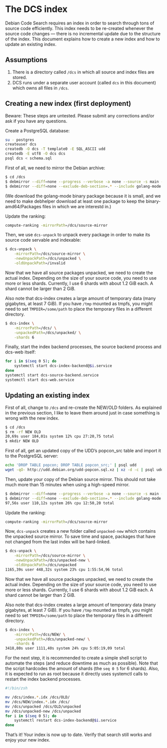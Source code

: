 # The DCS index

Debian Code Search requires an index in order to search through tons of source code efficiently. This index needs to be re-created whenever the source code changes — there is no incremental update due to the structure of the index. This document explains how to create a new index and how to update an existing index.

## Assumptions

1. There is a directory called `/dcs` in which all source and index files are stored.
2. DCS runs under a separate user account (called `dcs` in this document) which owns all files in `/dcs`.

## Creating a new index (first deployment)

Beware: These steps are untested. Please submit any corrections and/or ask if you have any questions.

Create a PostgreSQL database:
```bash
su - postgres
createuser dcs
createdb -O dcs -T template0 -E SQL_ASCII udd
createdb -E utf8 -O dcs dcs
psql dcs < schema.sql
```

First of all, we need to mirror the Debian archive:

```bash
$ cd /dcs
$ debmirror --diff=none --progress --verbose -a none --source -s main -h deb-mirror.de -r /debian source-mirror
$ debmirror --diff=none --exclude-deb-section=.* --include golang-mode --nocleanup --progress --verbose -a none --arch amd64 -s main -h deb-mirror.de -r /debian source-mirror
```

(We download the golang-mode binary package because it is small, and we need to make debhelper download at least one package to keep the binary-amd64/Packages files in which we are interestd in.)

Update the ranking:
```bash
compute-ranking -mirrorPath=/dcs/source-mirror
```

Then, we use `dcs-unpack` to unpack every package in order to make its source code servable and indexable:

```bash
$ dcs-unpack \
    -mirrorPath=/dcs/source-mirror \
    -newUnpackPath=/dcs/unpacked \
    -oldUnpackPath=/invalid
```

Now that we have all source packages unpacked, we need to create the actual index. Depending on the size of your source code, you need to use more or less shards. Currently, I use 6 shards with about 1.2 GiB each. A shard cannot be larger than 2 GiB.

Also note that dcs-index creates a large amount of temporary data (many gigabytes, at least 7 GiB). If you have `/tmp` mounted as tmpfs, you might need to set `TMPDIR=/some/path` to place the temporary files in a different directory.

```bash
$ dcs-index \
    -mirrorPath=/dcs/ \
    -unpackedPath=/dcs/unpacked/ \
    -shards 6
```

Finally, start the index backend processes, the source backend process and dcs-web itself:

```bash
for i in $(seq 0 5); do
    systemctl start dcs-index-backend@$i.service
done
systemctl start dcs-source-backend.service
systemctl start dcs-web.service
```

## Updating an existing index

First of all, change to `/dcs` and re-create the NEW/OLD folders. As explained in the previous section, I like to leave them around just in case something is wrong with the new index.

```bash
$ cd /dcs
$ rm -rf NEW OLD
20,69s user 184,01s system 12% cpu 27:20,75 total
$ mkdir NEW OLD
```

First of all, get an updated copy of the UDD’s popcon_src table and import it to the PostgreSQL server:
```bash
echo 'DROP TABLE popcon; DROP TABLE popcon_src;' | psql udd
wget -qO- http://udd.debian.org/udd-popcon.sql.xz | xz -d -c | psql udd
```

Then, update your copy of the Debian source mirror. This should not take much more than 15 minutes when using a high-speed mirror.

```bash
$ debmirror --diff=none --progress --verbose -a none --source -s main -h deb-mirror.de -r /debian source-mirror
$ debmirror --diff=none --exclude-deb-section=.* --include golang-mode --nocleanup --progress --verbose -a none --arch amd64 -s main -h deb-mirror.de -r /debian source-mirror
97,56s user 110,12s system 26% cpu 12:50,20 total
```

Update the ranking:
```bash
compute-ranking -mirrorPath=/dcs/source-mirror
```

Now, `dcs-unpack` creates a new folder called `unpacked-new` which contains the unpacked source mirror. To save time and space, packages that have not changed from the last index will be hard-linked.

```bash
$ dcs-unpack \
    -mirrorPath=/dcs/source-mirror \
    -newUnpackPath=/dcs/unpacked-new \
    -oldUnpackPath=/dcs/unpacked
1165,39s user 448,32s system 23% cpu 1:55:54,96 total
```

Now that we have all source packages unpacked, we need to create the actual index. Depending on the size of your source code, you need to use more or less shards. Currently, I use 6 shards with about 1.2 GiB each. A shard cannot be larger than 2 GiB.

Also note that dcs-index creates a large amount of temporary data (many gigabytes, at least 7 GiB). If you have `/tmp` mounted as tmpfs, you might need to set `TMPDIR=/some/path` to place the temporary files in a different directory.

```bash
$ dcs-index \
    -mirrorPath=/dcs/NEW/ \
    -unpackedPath=/dcs/unpacked-new/ \
    -shards 6
3418,80s user 1111,40s system 24% cpu 5:05:19,09 total
```

For the next step, it is recommended to create a simple shell script to automate the steps (and reduce downtime as much as possible). Note that the script hardcodes the amount of shards (the `seq 0 5` for 6 shards). Also, it is expected to run as root because it directly uses systemctl calls to restart the index backend processes.

```bash
#!/bin/zsh

mv /dcs/index.*.idx /dcs/OLD/
mv /dcs/NEW/index.*.idx /dcs/
mv /dcs/unpacked /dcs/OLD/unpacked
mv /dcs/unpacked-new /dcs/unpacked
for i in $(seq 0 5); do
    systemctl restart dcs-index-backend@$i.service
done
```

That’s it! Your index is now up to date. Verify that search still works and enjoy your new index.
